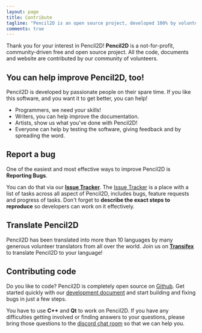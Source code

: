 ```yaml
---
layout: page
title: Contribute
tagline: "Pencil2D is an open source project, developed 100% by volunteers."
comments: true
---
```


Thank you for your interest in Pencil2D! **Pencil2D** is a not-for-profit, community-driven free and open source project. All the code, documents and website are contributed by our community of volunteers.

## You can help improve Pencil2D, too!

Pencil2D is developed by passionate people on their spare time.
If you like this software, and you want it to get better, you can help!

- Programmers, we need your skills!
- Writers, you can help improve the documentation.
- Artists, show us what you've done with Pencil2D!
- Everyone can help by testing the software, giving feedback and by spreading the word.


## Report a bug

One of the easiest and most effective ways to improve Pencil2D is **Reporting Bugs**.

You can do that via our **[Issue Tracker][3]**. The [Issue Tracker][3] is a place with a list of tasks across all aspect of Pencil2D, includes bugs, feature requests and progress of tasks. Don't forget to **describe the exact steps to reproduce** so developers can work on it effectively.

## Translate Pencil2D

Pencil2D has been translated into more than 10 languages by many generous volunteer translators from all over the world.
Join us on **[Transifex][4]** to translate Pencil2D to your language!

## Contributing code

Do you like to code? Pencil2D is completely open source on [Github][0]. Get started quickly with our [development document][1] and start building and fixing bugs in just a few steps. 

You have to use **C++** and **Qt** to work on Pencil2D. If you have any difficulties getting involved or finding answers to your questions, please bring those questions to the [discord chat room][5] so that we can help you.


[0]: https://github.com/pencil2d/pencil
[1]: https://github.com/pencil2d/pencil/wiki  "Development Wiki"
[2]: http://www.gnu.org/licenses/old-licenses/gpl-2.0.html "GPLv2"
[3]: https://github.com/pencil2d/pencil/issues "Issue Tracker"
[4]: https://www.transifex.com/pencil2d/ "Transifex"
[5]: https://discord.gg/8FxdV2g "Discord Pencil2D"
